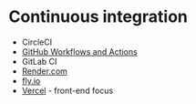 # Continuous integration

* CircleCI
* [GitHub Workflows and Actions](github/)
* GitLab CI
* [Render.com](https://render.com/)
* [fly.io](https://fly.io)
* [Vercel](https://vercel.com/) - front-end focus

